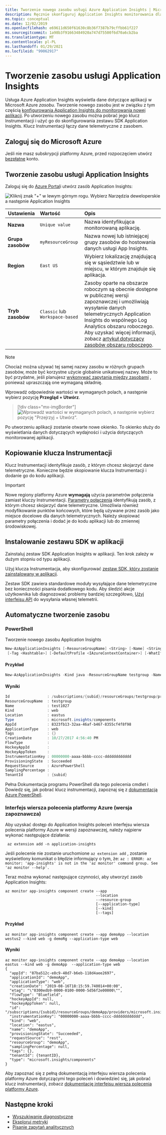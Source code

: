 ```yaml
---
title: Tworzenie nowego zasobu usługi Azure Application Insights | Microsoft Docs
description: Ręcznie skonfiguruj Application Insights monitorowania dla nowej aplikacji na żywo.
ms.topic: conceptual
ms.date: 12/02/2019
ms.openlocfilehash: e69611d650f61630c8b36f7387b79cffbb61f227
ms.sourcegitcommit: 1a98b3f91663484920a747d75500f6d70a6cb2ba
ms.translationtype: MT
ms.contentlocale: pl-PL
ms.lasthandoff: 01/29/2021
ms.locfileid: "99062917"
---
```

# <a name="create-an-application-insights-resource"></a>Tworzenie zasobu usługi Application Insights

Usługa Azure Application Insights wyświetla dane dotyczące aplikacji w Microsoft Azure *zasobu*. Tworzenie nowego zasobu jest w związku z tym częścią [konfigurowania Application Insights do monitorowania nowej aplikacji][start]. Po utworzeniu nowego zasobu można pobrać jego klucz Instrumentacji i użyć go do skonfigurowania zestawu SDK Application Insights. Klucz Instrumentacji łączy dane telemetryczne z zasobem.

## <a name="sign-in-to-microsoft-azure"></a>Zaloguj się do Microsoft Azure

Jeśli nie masz subskrypcji platformy Azure, przed rozpoczęciem utwórz [bezpłatne](https://azure.microsoft.com/free/) konto.

## <a name="create-an-application-insights-resource"></a>Tworzenie zasobu usługi Application Insights

Zaloguj się do [Azure Portal](https://portal.azure.com)i utwórz zasób Application Insights:

![Kliknij znak "+" w lewym górnym rogu. Wybierz Narzędzia deweloperskie a następnie Application Insights](./media/create-new-resource/new-app-insights.png)

   | Ustawienia        |  Wartość           | Opis  |
   | ------------- |:-------------|:-----|
   | **Nazwa**      | `Unique value` | Nazwa identyfikująca monitorowaną aplikację. |
   | **Grupa zasobów**     | `myResourceGroup`      | Nazwa nowej lub istniejącej grupy zasobów do hostowania danych usługi App Insights. |
   | **Region** | `East US` | Wybierz lokalizację znajdującą się w sąsiedztwie lub w miejscu, w którym znajduje się aplikacja. |
   | **Tryb zasobów** | `Classic` lub `Workspace-based` | Zasoby oparte na obszarze roboczym są obecnie dostępne w publicznej wersji zapoznawczej i umożliwiają wysyłanie danych telemetrycznych Application Insights do wspólnego Log Analytics obszaru roboczego. Aby uzyskać więcej informacji, zobacz [artykuł dotyczący zasobów obszaru roboczego](create-workspace-resource.md).

> [!NOTE]
> Chociaż można używać tej samej nazwy zasobu w różnych grupach zasobów, może być korzystne użycie globalnie unikatowej nazwy. Może to być przydatne, jeśli planujesz [wykonywać zapytania między zasobami](../log-query/cross-workspace-query.md#identifying-an-application) , ponieważ upraszczają one wymaganą składnię.

Wprowadź odpowiednie wartości w wymaganych polach, a następnie wybierz pozycję **Przegląd + Utwórz**.

> [!div class="mx-imgBorder"]
> ![Wprowadź wartości w wymaganych polach, a następnie wybierz pozycję "Przejrzyj + Utwórz".](./media/create-new-resource/review-create.png)

Po utworzeniu aplikacji zostanie otwarte nowe okienko. To okienko służy do wyświetlania danych dotyczących wydajności i użycia dotyczących monitorowanej aplikacji. 

## <a name="copy-the-instrumentation-key"></a>Kopiowanie klucza Instrumentacji

Klucz Instrumentacji identyfikuje zasób, z którym chcesz skojarzyć dane telemetryczne. Konieczne będzie skopiowanie klucza Instrumentacji i dodanie go do kodu aplikacji.

> [!IMPORTANT]
> Nowe regiony platformy Azure **wymagają** użycia parametrów połączenia zamiast kluczy Instrumentacji. [Parametry połączenia](./sdk-connection-string.md?tabs=net) identyfikują zasób, z którym chcesz skojarzyć dane telemetryczne. Umożliwia również modyfikowanie punktów końcowych, które będą używane przez zasób jako miejsce docelowe dla danych telemetrycznych. Należy skopiować parametry połączenia i dodać je do kodu aplikacji lub do zmiennej środowiskowej.

## <a name="install-the-sdk-in-your-app"></a>Instalowanie zestawu SDK w aplikacji

Zainstaluj zestaw SDK Application Insights w aplikacji. Ten krok zależy w dużym stopniu od typu aplikacji.

Użyj klucza Instrumentacja, aby skonfigurować [zestaw SDK, który zostanie zainstalowany w aplikacji][start].

Zestaw SDK zawiera standardowe moduły wysyłające dane telemetryczne bez konieczności pisania dodatkowego kodu. Aby śledzić akcje użytkownika lub diagnozować problemy bardziej szczegółowo, [Użyj interfejsu API][api] do wysyłania własnej telemetrii.

## <a name="creating-a-resource-automatically"></a>Automatyczne tworzenie zasobu

### <a name="powershell"></a>PowerShell

Tworzenie nowego zasobu Application Insights

```powershell
New-AzApplicationInsights [-ResourceGroupName] <String> [-Name] <String> [-Location] <String> [-Kind <String>]
 [-Tag <Hashtable>] [-DefaultProfile <IAzureContextContainer>] [-WhatIf] [-Confirm] [<CommonParameters>]
```

#### <a name="example"></a>Przykład

```powershell
New-AzApplicationInsights -Kind java -ResourceGroupName testgroup -Name test1027 -location eastus
```
#### <a name="results"></a>Wyniki

```powershell
Id                 : /subscriptions/{subid}/resourceGroups/testgroup/providers/microsoft.insights/components/test1027
ResourceGroupName  : testgroup
Name               : test1027
Kind               : web
Location           : eastus
Type               : microsoft.insights/components
AppId              : 8323fb13-32aa-46af-b467-8355cf4f8f98
ApplicationType    : web
Tags               : {}
CreationDate       : 10/27/2017 4:56:40 PM
FlowType           :
HockeyAppId        :
HockeyAppToken     :
InstrumentationKey : 00000000-aaaa-bbbb-cccc-dddddddddddd
ProvisioningState  : Succeeded
RequestSource      : AzurePowerShell
SamplingPercentage :
TenantId           : {subid}
```

Pełna Dokumentacja programu PowerShell dla tego polecenia cmdlet i Dowiedz się, jak pobrać klucz instrumentacji, zapoznaj się z [dokumentacją Azure PowerShell](/powershell/module/az.applicationinsights/new-azapplicationinsights).

### <a name="azure-cli-preview"></a>Interfejs wiersza polecenia platformy Azure (wersja zapoznawcza)

Aby uzyskać dostęp do Application Insights poleceń interfejsu wiersza polecenia platformy Azure w wersji zapoznawczej, należy najpierw wykonać następujące działania:

```azurecli
 az extension add -n application-insights
```

Jeśli polecenie nie zostanie uruchomione `az extension add` , zostanie wyświetlony komunikat o błędzie informujący o tym, że: `az : ERROR: az monitor: 'app-insights' is not in the 'az monitor' command group. See 'az monitor --help'.`

Teraz można wykonać następujące czynności, aby utworzyć zasób Application Insights:

```azurecli
az monitor app-insights component create --app
                                         --location
                                         --resource-group
                                         [--application-type]
                                         [--kind]
                                         [--tags]
```

#### <a name="example"></a>Przykład

```azurecli
az monitor app-insights component create --app demoApp --location westus2 --kind web -g demoRg --application-type web
```

#### <a name="results"></a>Wyniki

```azurecli
az monitor app-insights component create --app demoApp --location eastus --kind web -g demoApp  --application-type web
{
  "appId": "87ba512c-e8c9-48d7-b6eb-118d4aee2697",
  "applicationId": "demoApp",
  "applicationType": "web",
  "creationDate": "2019-08-16T18:15:59.740014+00:00",
  "etag": "\"0300edb9-0000-0100-0000-5d56f2e00000\"",
  "flowType": "Bluefield",
  "hockeyAppId": null,
  "hockeyAppToken": null,
  "id": "/subscriptions/{subid}/resourceGroups/demoApp/providers/microsoft.insights/components/demoApp",
  "instrumentationKey": "00000000-aaaa-bbbb-cccc-dddddddddddd",
  "kind": "web",
  "location": "eastus",
  "name": "demoApp",
  "provisioningState": "Succeeded",
  "requestSource": "rest",
  "resourceGroup": "demoApp",
  "samplingPercentage": null,
  "tags": {},
  "tenantId": {tenantID},
  "type": "microsoft.insights/components"
}
```

Aby zapoznać się z pełną dokumentacją interfejsu wiersza polecenia platformy Azure dotyczącymi tego poleceń i dowiedzieć się, jak pobrać klucz instrumentacji, zobacz [dokumentację interfejsu wiersza polecenia platformy Azure](/cli/azure/ext/application-insights/monitor/app-insights/component#ext-application-insights-az-monitor-app-insights-component-create).

## <a name="next-steps"></a>Następne kroki
* [Wyszukiwanie diagnostyczne](./diagnostic-search.md)
* [Eksploruj metryki](../platform/metrics-charts.md)
* [Pisanie zapytań analitycznych](../log-query/log-query-overview.md)

<!--Link references-->

[api]: ./api-custom-events-metrics.md
[diagnostic]: ./diagnostic-search.md
[metrics]: ../platform/metrics-charts.md
[start]: ./app-insights-overview.md

